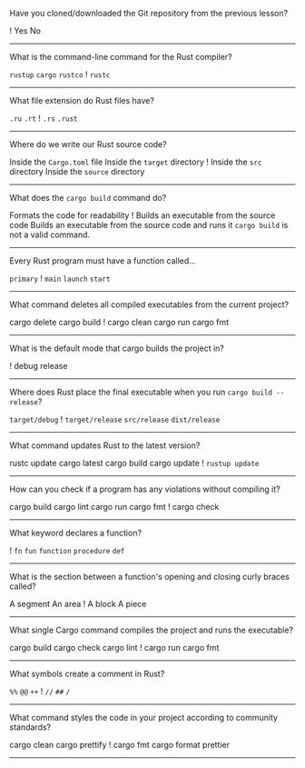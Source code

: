 Have you cloned/downloaded the Git repository from the previous lesson?

! Yes
No

---

What is the command-line command for the Rust compiler?

`rustup`
`cargo`
`rustco`
! `rustc`

---

What file extension do Rust files have?

`.ru`
`.rt`
! `.rs`
`.rust`

---

Where do we write our Rust source code?

Inside the `Cargo.toml` file
Inside the `target` directory
! Inside the `src` directory
Inside the `source` directory

---

What does the `cargo build` command do?

Formats the code for readability
! Builds an executable from the source code
Builds an executable from the source code and runs it
`cargo build` is not a valid command.

---

Every Rust program must have a function called...

`primary`
! `main`
`launch`
`start`

---

What command deletes all compiled executables from the current project?

cargo delete
cargo build
! cargo clean
cargo run
cargo fmt

---

What is the default mode that cargo builds the project in?

! debug
release

---

Where does Rust place the final executable when you run `cargo build --release`?

`target/debug`
! `target/release`
`src/release`
`dist/release`

---

What command updates Rust to the latest version?

rustc update
cargo latest
cargo build
cargo update
! `rustup update`

---

How can you check if a program has any violations without compiling it?

cargo build
cargo lint
cargo run
cargo fmt
! cargo check

---

What keyword declares a function?

! `fn`
`fun`
`function`
`procedure`
`def`

---

What is the section between a function's opening and closing curly braces called?

A segment
An area
! A block
A piece

---

What single Cargo command compiles the project and runs the executable?

cargo build
cargo check
cargo lint
! cargo run
cargo fmt

---

What symbols create a comment in Rust?

`%%`
`@@`
`++`
! `//`
`##`
`/`

---

What command styles the code in your project according to community standards?

cargo clean
cargo prettify
! cargo fmt
cargo format
prettier

---
